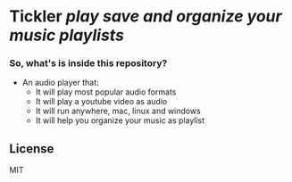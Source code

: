 # Tickler *play save and organize your music playlists*

### So, what's is inside this repository?
  - An audio player that:
    - It will play most popular audio formats
    - It will play a youtube video as audio
    - It will run anywhere, mac, linux and windows
    - It will help you organize your music as playlist


License
----

MIT



